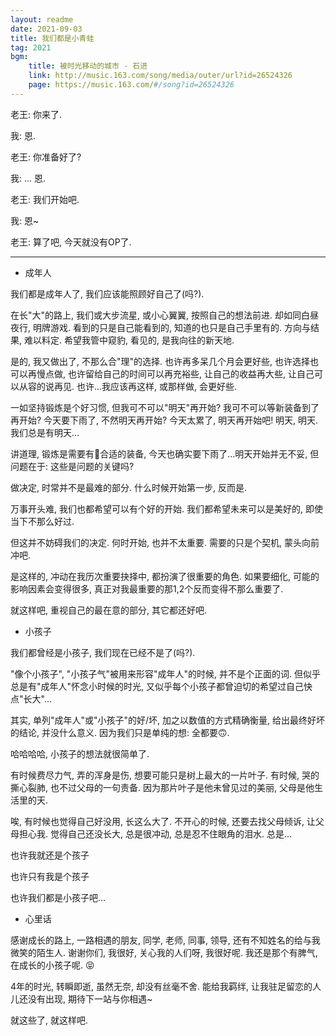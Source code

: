 ```yaml
---
layout: readme
date: 2021-09-03
title: 我们都是小青蛙
tag: 2021
bgm:
    title: 被时光移动的城市 - 石进
    link: http://music.163.com/song/media/outer/url?id=26524326
    page: https://music.163.com/#/song?id=26524326
---
```


老王: 你来了.

我: 恩.

老王: 你准备好了?

我: ... 恩.

老王: 我们开始吧.

我: 恩~

老王: 算了吧, 今天就没有OP了.

---

- 成年人

我们都是成年人了, 我们应该能照顾好自己了(吗?).

在长"大"的路上, 我们或大步流星, 或小心翼翼, 按照自己的想法前进. 却如同白昼夜行, 明牌游戏. 看到的只是自己能看到的, 知道的也只是自己手里有的. 方向与结果, 难以料定. 希望我管中窥豹, 看见的, 是我向往的新天地.

是的, 我又做出了, 不那么合"理"的选择. 也许再多呆几个月会更好些, 也许选择也可以再慢点做, 也许留给自己的时间可以再充裕些, 让自己的收益再大些, 让自己可以从容的说再见. 也许...我应该再这样, 或那样做, 会更好些.

一如坚持锻炼是个好习惯, 但我可不可以"明天"再开始? 我可不可以等新装备到了再开始? 今天要下雨了, 不然明天再开始? 今天太累了, 明天再开始吧! 明天, 明天. 我们总是有明天...

讲道理, 锻炼是需要有合适的装备, 今天也确实要下雨了...明天开始并无不妥, 但问题在于: 这些是问题的关键吗?

做决定, 时常并不是最难的部分. 什么时候开始第一步, 反而是.

万事开头难, 我们也都希望可以有个好的开始. 我们都希望未来可以是美好的, 即使当下不那么好过.

但这并不妨碍我们的决定. 何时开始, 也并不太重要. 需要的只是个契机, 蒙头向前冲吧.

是这样的, 冲动在我历次重要抉择中, 都扮演了很重要的角色. 如果要细化, 可能的影响因素会变得很多, 真正对我最重要的那1,2个反而变得不那么重要了.

就这样吧, 重视自己的最在意的部分, 其它都还好吧.

- 小孩子

我们都曾经是小孩子, 我们现在已经不是了(吗?).

"像个小孩子", "小孩子气"被用来形容"成年人"的时候, 并不是个正面的词. 但似乎总是有"成年人"怀念小时候的时光, 又似乎每个小孩子都曾迫切的希望过自己快点"长大"...

其实, 单列"成年人"或"小孩子"的好/坏, 加之以数值的方式精确衡量, 给出最终好坏的结论, 并没什么意义. 因为我们只是单纯的想: 全都要🙃.

哈哈哈哈, 小孩子的想法就很简单了. 

有时候费尽力气, 弄的浑身是伤, 想要可能只是树上最大的一片叶子. 有时候, 哭的撕心裂肺, 也不过父母的一句责备. 因为那片叶子是他未曾见过的美丽, 父母是他生活里的天.

唉, 有时候也觉得自己好没用, 长这么大了. 不开心的时候, 还要去找父母倾诉, 让父母担心我. 觉得自己还没长大, 总是很冲动, 总是忍不住眼角的泪水. 总是...

也许我就还是个孩子

也许只有我是个孩子

也许我们都是小孩子吧...

- 心里话

感谢成长的路上, 一路相遇的朋友, 同学, 老师, 同事, 领导, 还有不知姓名的给与我微笑的陌生人. 谢谢你们, 我很好, 关心我的人们呀, 我很好呢. 我还是那个有脾气, 在成长的小孩子呢. 😝

4年的时光, 转瞬即逝, 虽然无奈, 却没有丝毫不舍. 能给我羁绊, 让我驻足留恋的人儿还没有出现, 期待下一站与你相遇~

就这些了, 就这样吧.